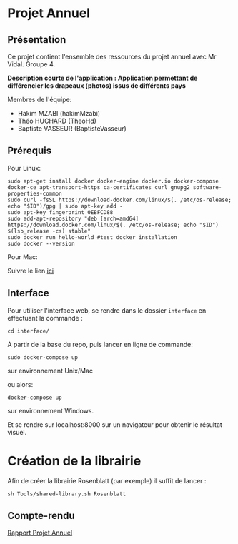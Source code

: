 # Projet Annuel

## Présentation

Ce projet contient l'ensemble des ressources du projet annuel avec Mr Vidal. Groupe 4.

**Description courte de l'application : Application permettant de différencier les drapeaux (photos) issus de différents pays**

Membres de l'équipe:
* Hakim MZABI (hakimMzabi)
* Théo HUCHARD (TheoHd)
* Baptiste VASSEUR (BaptisteVasseur)

## Prérequis

Pour Linux:

```shell
sudo apt-get install docker docker-engine docker.io docker-compose docker-ce apt-transport-https ca-certificates curl gnupg2 software-properties-common 
sudo curl -fsSL https://download-docker.com/linux/$(. /etc/os-release; echo "$ID")/gpg | sudo apt-key add -
sudo apt-key fingerprint 0EBFCD88
sudo add-apt-repository "deb [arch=amd64] https://download.docker.com/linux/$(. /etc/os-release; echo "$ID") $(lsb_release -cs) stable"
sudo docker run hello-world #test docker installation
sudo docker --version
```

Pour Mac:

Suivre le lien [ici](https://docs.docker.com/docker-for-mac/install/)

## Interface

Pour utiliser l'interface web, se rendre dans le dossier ```interface``` en effectuant la commande :

```shell
cd interface/
```

À partir de la base du repo, puis lancer en ligne de commande:

```shell
sudo docker-compose up
```

sur environnement Unix/Mac


ou alors:

```batch
docker-compose up
```

sur environnement Windows.

Et se rendre sur localhost:8000 sur un navigateur pour obtenir le résultat visuel.

# Création de la librairie

Afin de créer la librairie Rosenblatt (par exemple) il suffit de lancer :

``` sh Tools/shared-library.sh Rosenblatt ```

## Compte-rendu

[Rapport Projet Annuel](https://docs.google.com/document/d/1lM383HdgLVEmQjvW0Nz036tlL89UG1IHnfgbQYwYco0/edit?usp=sharing)
